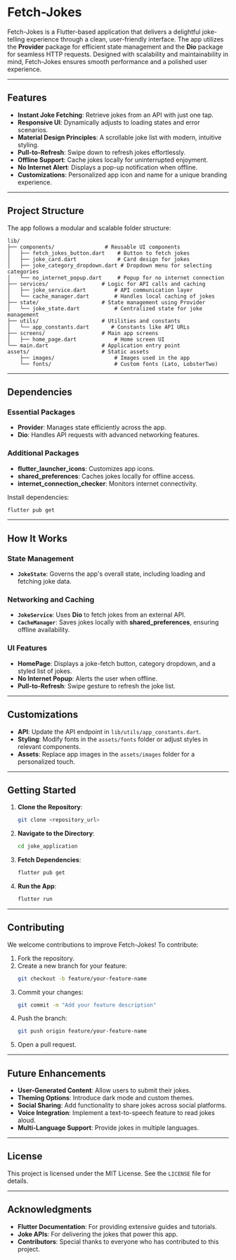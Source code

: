 # **Fetch-Jokes**

Fetch-Jokes is a Flutter-based application that delivers a delightful joke-telling experience through a clean, user-friendly interface. The app utilizes the **Provider** package for efficient state management and the **Dio** package for seamless HTTP requests. Designed with scalability and maintainability in mind, Fetch-Jokes ensures smooth performance and a polished user experience.

---

## **Features**

- **Instant Joke Fetching**: Retrieve jokes from an API with just one tap.
- **Responsive UI**: Dynamically adjusts to loading states and error scenarios.
- **Material Design Principles**: A scrollable joke list with modern, intuitive styling.
- **Pull-to-Refresh**: Swipe down to refresh jokes effortlessly.
- **Offline Support**: Cache jokes locally for uninterrupted enjoyment.
- **No Internet Alert**: Displays a pop-up notification when offline.
- **Customizations**: Personalized app icon and name for a unique branding experience.

---

## **Project Structure**

The app follows a modular and scalable folder structure:

```
lib/
├── components/                # Reusable UI components
│   ├── fetch_jokes_button.dart    # Button to fetch jokes
│   ├── joke_card.dart             # Card design for jokes
│   ├── joke_category_dropdown.dart # Dropdown menu for selecting categories
│   └── no_internet_popup.dart     # Popup for no internet connection
├── services/                 # Logic for API calls and caching
│   ├── joke_service.dart         # API communication layer
│   └── cache_manager.dart        # Handles local caching of jokes
├── state/                    # State management using Provider
│   └── joke_state.dart           # Centralized state for joke management
├── utils/                    # Utilities and constants
│   └── app_constants.dart       # Constants like API URLs
├── screens/                  # Main app screens
│   ├── home_page.dart            # Home screen UI
└── main.dart                 # Application entry point
assets/                       # Static assets
    ├── images/                   # Images used in the app
    └── fonts/                    # Custom fonts (Lato, LobsterTwo)
```

---

## **Dependencies**

### Essential Packages
- **Provider**: Manages state efficiently across the app.
- **Dio**: Handles API requests with advanced networking features.

### Additional Packages
- **flutter_launcher_icons**: Customizes app icons.
- **shared_preferences**: Caches jokes locally for offline access.
- **internet_connection_checker**: Monitors internet connectivity.

Install dependencies:
```bash
flutter pub get
```

---

## **How It Works**

### **State Management**
- **`JokeState`**: Governs the app's overall state, including loading and fetching joke data.

### **Networking and Caching**
- **`JokeService`**: Uses **Dio** to fetch jokes from an external API.
- **`CacheManager`**: Saves jokes locally with **shared_preferences**, ensuring offline availability.

### **UI Features**
- **HomePage**: Displays a joke-fetch button, category dropdown, and a styled list of jokes.
- **No Internet Popup**: Alerts the user when offline.
- **Pull-to-Refresh**: Swipe gesture to refresh the joke list.

---

## **Customizations**

- **API**: Update the API endpoint in `lib/utils/app_constants.dart`.
- **Styling**: Modify fonts in the `assets/fonts` folder or adjust styles in relevant components.
- **Assets**: Replace app images in the `assets/images` folder for a personalized touch.

---

## **Getting Started**

1. **Clone the Repository**:
   ```bash
   git clone <repository_url>
   ```

2. **Navigate to the Directory**:
   ```bash
   cd joke_application
   ```

3. **Fetch Dependencies**:
   ```bash
   flutter pub get
   ```

4. **Run the App**:
   ```bash
   flutter run
   ```

---

## **Contributing**

We welcome contributions to improve Fetch-Jokes! To contribute:

1. Fork the repository.
2. Create a new branch for your feature:
   ```bash
   git checkout -b feature/your-feature-name
   ```
3. Commit your changes:
   ```bash
   git commit -m "Add your feature description"
   ```
4. Push the branch:
   ```bash
   git push origin feature/your-feature-name
   ```
5. Open a pull request.

---

## **Future Enhancements**

- **User-Generated Content**: Allow users to submit their jokes.
- **Theming Options**: Introduce dark mode and custom themes.
- **Social Sharing**: Add functionality to share jokes across social platforms.
- **Voice Integration**: Implement a text-to-speech feature to read jokes aloud.
- **Multi-Language Support**: Provide jokes in multiple languages.

---

## **License**

This project is licensed under the MIT License. See the `LICENSE` file for details.

---

## **Acknowledgments**

- **Flutter Documentation**: For providing extensive guides and tutorials.
- **Joke APIs**: For delivering the jokes that power this app.
- **Contributors**: Special thanks to everyone who has contributed to this project.
